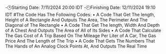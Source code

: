 -🕒Starting Date: 7/11/2024 20:00 IDT
-🕘Finishing Date: 12/11/2024 19:10 IDT
#The Code Has The Following Codes:
  • A Code That Get The length, Height of A Rectangle And Outputs The Area, The Perimeter And The Diagonal of The Rectangle
  • A Code That Get The length, Width And Depth of A Chest And Outputs The Area of All of Its Sides
  • A Code That Calculate The Gas Cost of A Trip Based On The Mileage Per Liter of A Car, The Gas Price And The Length of The Trip
  • A Code That Gets The Numbers That The Hands of An Analog Clock Points At, And Outputs The Real Time
